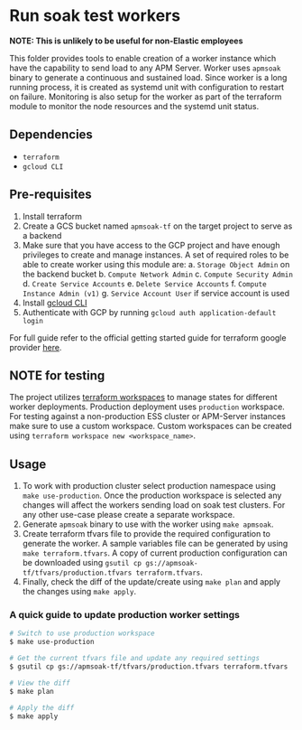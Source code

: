 # Run soak test workers

**NOTE: This is unlikely to be useful for non-Elastic employees**

This folder provides tools to enable creation of a worker instance which have the capability to send load to any APM Server. Worker uses `apmsoak` binary to generate a continuous and sustained load. Since worker is a long running process, it is created as systemd unit with configuration to restart on failure. Monitoring is also setup for the worker as part of the terraform module to monitor the node resources and the systemd unit status.

## Dependencies

- `terraform`
- `gcloud CLI`

## Pre-requisites

1. Install terraform
2. Create a GCS bucket named `apmsoak-tf` on the target project to serve as a backend
2. Make sure that you have access to the GCP project and have enough privileges to create and manage instances. A set of required roles to be able to create worker using this module are:
    a. `Storage Object Admin` on the backend bucket
    b. `Compute Network Admin`
    c. `Compute Security Admin`
    d. `Create Service Accounts`
    e. `Delete Service Accounts`
    f. `Compute Instance Admin (v1)`
    g. `Service Account User` if service account is used
3. Install [gcloud CLI](https://cloud.google.com/sdk/docs/install)
4. Authenticate with GCP by running `gcloud auth application-default login`

For full guide refer to the official getting started guide for terraform google provider [here](https://registry.terraform.io/providers/hashicorp/google/latest/docs/guides/getting_started).

## NOTE for testing

The project utilizes [terraform workspaces](https://www.terraform.io/language/state/workspaces) to manage states for different worker deployments. Production deployment uses `production` workspace. For testing against a non-production ESS cluster or APM-Server instances make sure to use a custom workspace. Custom workspaces can be created using `terraform workspace new <workspace_name>`.

## Usage

1. To work with production cluster select production namespace using `make use-production`. Once the production workspace is selected any changes will affect the workers sending load on soak test clusters. For any other use-case please create a separate workspace.
2. Generate `apmsoak` binary to use with the worker using `make apmsoak`.
3. Create terraform tfvars file to provide the required configuration to generate the worker. A sample variables file can be generated by using `make terraform.tfvars`. A copy of current production configuration can be downloaded using `gsutil cp gs://apmsoak-tf/tfvars/production.tfvars terraform.tfvars`.
4. Finally, check the diff of the update/create using `make plan` and apply the changes using `make apply`.

### A quick guide to update production worker settings

```bash
# Switch to use production workspace
$ make use-production

# Get the current tfvars file and update any required settings
$ gsutil cp gs://apmsoak-tf/tfvars/production.tfvars terraform.tfvars

# View the diff
$ make plan

# Apply the diff
$ make apply
```
